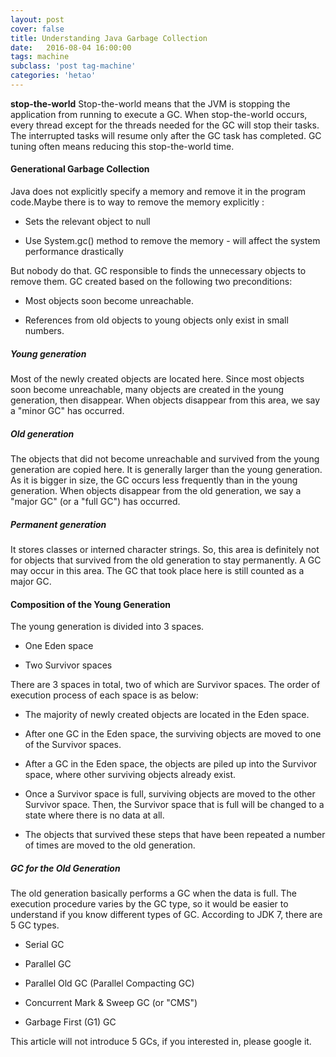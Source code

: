 ```yaml
---
layout: post
cover: false
title: Understanding Java Garbage Collection
date:   2016-08-04 16:00:00
tags: machine
subclass: 'post tag-machine'
categories: 'hetao'
---
```


**stop-the-world** Stop-the-world means that the JVM is stopping the application from running to execute a GC. When stop-the-world occurs, every thread except for the threads needed for the GC will stop their tasks. The interrupted tasks will resume only after the GC task has completed. GC tuning often means reducing this stop-the-world time.

#### Generational Garbage Collection

Java does not explicitly specify a memory and remove it in the program code.Maybe there is to way to remove the memory explicitly :

* Sets the relevant object to null

* Use System.gc() method to remove the memory - will affect the system performance drastically

But nobody do that. GC responsible to finds the unnecessary objects to remove them. GC created based on the following two preconditions:

* Most objects soon become unreachable.

* References from old objects to young objects only exist in small numbers.

##### Young generation 

Most of the newly created objects are located here. Since most objects soon become unreachable, many objects are created in the young generation, then disappear. When objects disappear from this area, we say a "minor GC" has occurred.

##### Old generation

The objects that did not become unreachable and survived from the young generation are copied here. It is generally larger than the young generation. As it is bigger in size, the GC occurs less frequently than in the young generation. When objects disappear from the old generation, we say a "major GC" (or a "full GC") has occurred.

##### Permanent generation 

It stores classes or interned character strings. So, this area is definitely not for objects that survived from the old generation to stay permanently. A GC may occur in this area. The GC that took place here is still counted as a major GC.

#### Composition of the Young Generation
The young generation is divided into 3 spaces. 

* One Eden space

* Two Survivor spaces

There are 3 spaces in total, two of which are Survivor spaces. The order of execution process of each space is as below:

* The majority of newly created objects are located in the Eden space.

* After one GC in the Eden space, the surviving objects are moved to one of the Survivor spaces. 

* After a GC in the Eden space, the objects are piled up into the Survivor space, where other surviving objects already exist.

* Once a Survivor space is full, surviving objects are moved to the other Survivor space. Then, the Survivor space that is full will be changed to a state where there is no data at all.

* The objects that survived these steps that have been repeated a number of times are moved to the old generation.

##### GC for the Old Generation

The old generation basically performs a GC when the data is full. The execution procedure varies by the GC type, so it would be easier to understand if you know different types of GC.
According to JDK 7, there are 5 GC types.

* Serial GC

* Parallel GC

* Parallel Old GC (Parallel Compacting GC)

* Concurrent Mark & Sweep GC (or "CMS")

* Garbage First (G1) GC

This article will not introduce 5 GCs, if you interested in, please google it.
